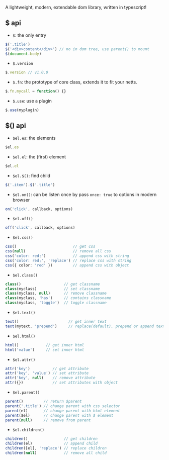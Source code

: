 
A lightweight, modern, extendable dom library, written in typescript!

## $ api

- `$`: the only entry

```ts
$('.title')
$('<div>content</div>') // no in dom tree, use parent() to mount              
$(document.body)
```

- `$.version`

```ts
$.version // v1.0.0
```

- `$.fn`: the prototype of core class, extends it to fit your netts.

```ts
$.fn.mycall = function() {}
```

- `$.use`: use a plugin

```ts
$.use(myplugin)
```

## $() api

- `$el.es`: the elements

```ts
$el.es
```

- `$el.el`: the (first) element

```ts
$el.el
```

- `$el.$()`: find child

```ts
$('.item').$('.title')
```

- `$el.on()`: can be listen once by pass `once: true` to options in modern browser

```ts
on('click', callback, options)
```

- `$el.off()`

```ts
off('click', callback, options)
```

- `$el.css()`

```ts
css()                         // get css
css(null)                     // remove all css
css('color: red;')            // append css with string
css('color: red;', 'replace') // replace css with string
css({ color: 'red' })         // append css with object
```

- `$el.class()`

```ts
class()                   // get classname
class(myclass)            // set classname
class(myclass, null)      // remove classname
class(myclass, 'has')     // contains classname
class(myclass, 'toggle')  // toggle classname
```

- `$el.text()`

```ts
text()                      // get inner text
text(mytext, 'prepend')     // replace(default), prepend or append text
```

- `$el.html()`

```ts
html()            // get inner html
html('value')     // set inner html
```

- `$el.attr()`

```ts
attr('key')          // get attribute
attr('key', 'value') // set attribute
attr('key', null)    // remove attribute
attr({})             // set attributes with object
```

- `$el.parent()`

```ts
parent()         // return $parent
parent('.title') // change parent with css selector
parent(el)       // change parent with html element
parent($el)      // change parent with $ element
parent(null)     // remove from parent
```

- `$el.children()`

```ts
children()                // get children
children(el)              // append child
children([el], 'replace') // replace children
children(null)            // remove all child
```